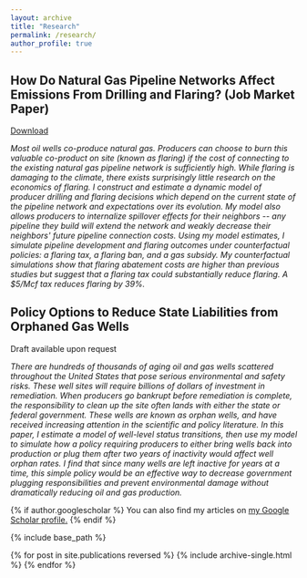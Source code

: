 ```yaml
---
layout: archive
title: "Research"
permalink: /research/
author_profile: true
---
```


## How Do Natural Gas Pipeline Networks Affect Emissions From Drilling and Flaring? (Job Market Paper)

[Download](http://lbeatty1.github.io/files/Beatty_JMP.pdf)

*Most oil wells co-produce natural gas. Producers can choose to burn this valuable co-product on site (known as flaring) if the cost of connecting to the existing natural gas pipeline network is sufficiently high. While flaring is damaging to the climate, there exists surprisingly little research on the economics of flaring.  I construct and estimate a dynamic model of producer drilling and flaring decisions which depend on the current state of the pipeline network and expectations over its evolution.  My model also allows producers to internalize spillover effects for their neighbors -- any pipeline they build will extend the network and weakly decrease their neighbors' future pipeline connection costs.  Using my model estimates, I simulate pipeline development and flaring outcomes under counterfactual policies: a flaring tax, a flaring ban, and a gas subsidy.  My counterfactual simulations show that flaring abatement costs are higher than previous studies but suggest that a flaring tax could substantially reduce flaring.  A $5/Mcf tax reduces flaring by 39%.*

## Policy Options to Reduce State Liabilities from Orphaned Gas Wells

Draft available upon request

*There are hundreds of thousands of aging oil and gas wells scattered throughout the United States that pose serious environmental and safety risks.  These well sites will require billions of dollars of investment in remediation.  When producers go bankrupt before remediation is complete, the responsibility to clean up the site often lands with either the state or federal government.  These wells are known as orphan wells, and have received increasing attention in the scientific and policy literature.  In this paper, I estimate a model of well-level status transitions, then use my model to simulate how a policy requiring producers to either bring wells back into production or plug them after two years of inactivity would affect well orphan rates.  I find that since many wells are left inactive for years at a time, this simple policy would be an effective way to decrease government plugging responsibilities and prevent environmental damage without dramatically reducing oil and gas production.*



{% if author.googlescholar %}
  You can also find my articles on <u><a href="{{author.googlescholar}}">my Google Scholar profile</a>.</u>
{% endif %}

{% include base_path %}

{% for post in site.publications reversed %}
  {% include archive-single.html %}
{% endfor %}

